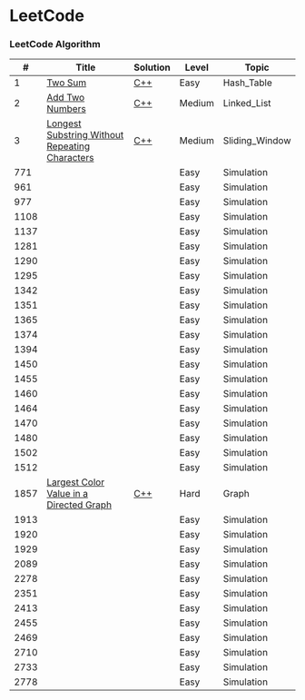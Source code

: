 
LeetCode
========

### LeetCode Algorithm


| # | Title | Solution | Level | Topic |
|---| ----- | -------- | ---------- | ------------ |
|1|[Two Sum](https://leetcode.com/problems/two-sum/) | [C++](./Hash_Table/1_Two_Sum.cpp)|Easy|Hash_Table|
|2|[Add Two Numbers](https://leetcode.com/problems/add-two-numbers/) | [C++](./Linked_List/2_Add_Two_Numbers.cpp)|Medium|Linked_List|
|3|[Longest Substring Without Repeating Characters](https://leetcode.com/problems/longest-substring-without-repeating-characters/description) | [C++](./Sliding_Window/3_Longest_Substring_Without_Repeating_Characters.cpp)|Medium|Sliding_Window|
|771|| |Easy|Simulation|
|961|| |Easy|Simulation|
|977|| |Easy|Simulation|
|1108|| |Easy|Simulation|
|1137|| |Easy|Simulation|
|1281|| |Easy|Simulation|
|1290|| |Easy|Simulation|
|1295|| |Easy|Simulation|
|1342|| |Easy|Simulation|
|1351|| |Easy|Simulation|
|1365|| |Easy|Simulation|
|1374|| |Easy|Simulation|
|1394|| |Easy|Simulation|
|1450|| |Easy|Simulation|
|1455|| |Easy|Simulation|
|1460|| |Easy|Simulation|
|1464|| |Easy|Simulation|
|1470|| |Easy|Simulation|
|1480|| |Easy|Simulation|
|1502|| |Easy|Simulation|
|1512|| |Easy|Simulation|
|1857|[Largest Color Value in a Directed Graph](https://leetcode.com/problems/largest-color-value-in-a-directed-graph/) | [C++](./algorithms/cpp/largestColorValueInADirectedGraph/LargestColorValueInADirectedGraph.cpp)|Hard|Graph|
|1913|| |Easy|Simulation|
|1920|| |Easy|Simulation|
|1929|| |Easy|Simulation|
|2089|| |Easy|Simulation|
|2278|| |Easy|Simulation|
|2351|| |Easy|Simulation|
|2413|| |Easy|Simulation|
|2455|| |Easy|Simulation|
|2469|| |Easy|Simulation|
|2710|| |Easy|Simulation|
|2733|| |Easy|Simulation|
|2778|| |Easy|Simulation|
